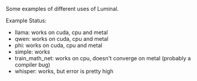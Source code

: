 Some examples of different uses of Luminal.

Example Status:
- llama: works on cuda, cpu and metal
- qwen: works on cuda, cpu and metal
- phi: works on cuda, cpu and metal
- simple: works
- train_math_net: works on cpu, doesn't converge on metal (probably a compiler bug)
- whisper: works, but error is pretty high

